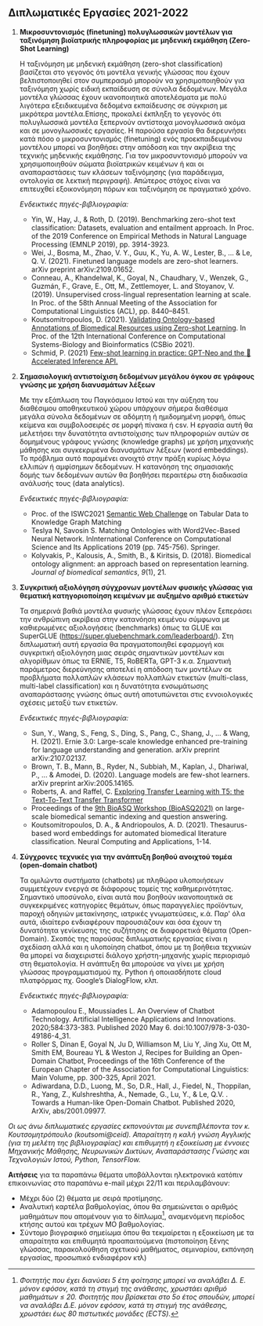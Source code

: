 ## Διπλωματικές Εργασίες 2021-2022

1. **Μικροσυντονισμός (finetuning) πολυγλωσσικών μοντέλων για ταξινόμηση βιοϊατρικής πληροφορίας με μηδενική εκμάθηση (Zero-Shot Learning)**

    Η ταξινόμηση με μηδενική εκμάθηση (zero-shot classification) βασίζεται στο γεγονός ότι μοντέλα γενικής γλώσσας που έχουν βελτιστοποιηθεί στον συμπερασμό μπορούν να χρησιμοποιηθούν για ταξινόμηση χωρίς ειδική εκπαίδευση σε σύνολα δεδομένων. Μεγάλα μοντέλα γλώσσας έχουν ικανοποιητικά αποτελέσματα με πολύ λιγότερα εξειδικευμένα δεδομένα εκπαίδευσης σε σύγκριση με μικρότερα μοντέλα.Επίσης, προκαλεί έκπληξη το γεγονός ότι πολυγλωσσικά μοντέλα ξεπερνούν αντίστοιχα μονογλωσσικά ακόμα και σε μονογλωσσικές εργασίες. Η παρούσα εργασία θα διερευνήσει κατά πόσο ο μικροσυντονισμός (finetuning) ενός προεκπαιδευμένου μοντέλου μπορεί να βοηθήσει στην απόδοση και την ακρίβεια της τεχνικής μηδενικής εκμάθησης. Για τον μικροσυντονισμό μπορούν να χρησιμοποιηθούν σώματα βιοϊατρικών κειμένων ή και οι αναπαραστάσεις των κλάσεων ταξινόμησης (για παράδειγμα, οντολογία σε λεκτική περιγραφή). Απώτερος στόχος είναι να επιτευχθεί εξοικονόμηση πόρων και ταξινόμηση σε πραγματικό χρόνο. 


    *Ενδεικτικές πηγές-βιβλιογραφία:*
    
    - Yin, W., Hay, J., & Roth, D. (2019). Benchmarking zero-shot text classification: Datasets, evaluation and entailment approach. In Proc. of the 2019 Conference on Empirical Methods in Natural Language Processing (EMNLP 2019), pp. 3914-3923.
    - Wei, J., Bosma, M., Zhao, V. Y., Guu, K., Yu, A. W., Lester, B., ... & Le, Q. V. (2021). Finetuned language models are zero-shot learners. arXiv preprint arXiv:2109.01652. 
    - Conneau, A., Khandelwal, K., Goyal, N., Chaudhary, V., Wenzek, G., Guzmán, F., Grave, E., Ott, M., Zettlemoyer, L. and Stoyanov, V. (2019). Unsupervised cross-lingual representation learning at scale. In Proc. of the 58th Annual Meeting of the Association for Computational Linguistics (ACL), pp. 8440–8451.
    - Koutsomitropoulos, D. (2021). [Validating Ontology-based Annotations of Biomedical Resources using Zero-shot Learning](/pdf/csbio2021.pdf). In Proc. of the 12th International Conference on Computational Systems-Biology and Bioinformatics (CSBio 2021). 
    - Schmid, P. (2021) [Few-shot learning in practice: GPT-Neo and the 🤗 Accelerated Inference API.](https://huggingface.co/blog/few-shot-learning-gpt-neo-and-inference-api)

    
    
2. **Σημασιολογική αντιστοίχιση δεδομένων μεγάλου όγκου σε γράφους γνώσης με χρήση διανυσμάτων λέξεων**

    Με την εξάπλωση του Παγκόσμιου Ιστού και την αύξηση του διαθέσιμου αποθηκευτικού χώρου υπάρχουν σήμερα διαθέσιμα μεγάλα σύνολα δεδομένων σε αδόμητη ή ημιδομημένη μορφή, όπως κείμενα και συμβολοσειρές σε μορφή πίνακα ή csv. Η εργασία αυτή θα μελετήσει την δυνατότητα αντιστοίχισης των πληροφοριών αυτών σε δομημένους γράφους γνώσης (knowledge graphs) με χρήση μηχανικής μάθησης και συγκεκριμένα διανυσμάτων λέξεων (word embeddings). Το πρόβλημα αυτό παραμένει ανοιχτό στην πράξη κυρίως λόγω ελλιπών ή αμφίσημων δεδομένων. Η κατανόηση της σημασιακής δομής των δεδομένων αυτών θα βοηθήσει περαιτέρω στη διαδικασία ανάλυσής τους (data analytics).
   
    *Ενδεικτικές πηγές-βιβλιογραφία:*
   
    - Proc. of the ISWC2021 [Semantic Web Challenge](http://www.cs.ox.ac.uk/isg/challenges/sem-tab/) on Tabular Data to Knowledge Graph Matching
    - Teslya N, Savosin S. Matching Ontologies with Word2Vec-Based Neural Network. InInternational Conference on Computational Science and Its Applications 2019  (pp. 745-756). Springer.
    - Kolyvakis, P., Kalousis, A., Smith, B., & Kiritsis, D. (2018). Biomedical ontology alignment: an approach based on representation learning. *Journal of biomedical semantics*, *9*(1), 21.
    
    
3. **Συγκριτική αξιολόγηση σύγχρονων μοντέλων φυσικής γλώσσας για θεματική κατηγοριοποίηση κειμένων με αυξημένο αριθμό ετικετών**

    Τα σημερινά βαθιά μοντέλα φυσικής γλώσσας έχουν πλέον ξεπεράσει την ανθρώπινη ακρίβεια στην κατανόηση κειμένου σύμφωνα με καθιερωμένες αξιολογήσεις (benchmarks) όπως τα GLUE και SuperGLUE (https://super.gluebenchmark.com/leaderboard/). Στη διπλωματική αυτή εργασία θα πραγματοποιηθεί εφαρμογή και συγκριτική αξιολόγηση μιας σειράς σημαντικών μοντέλων και αλγορίθμων όπως τα ERNIE, T5, RoBERTa, GPT-3 κ.α. Σημαντική παράμετρος διερεύνησης αποτελεί η απόδοση των μοντέλων σε προβλήματα πολλαπλών κλάσεων πολλαπλών ετικετών (multi-class, multi-label classification) και η δυνατότητα ενσωμάτωσης αναπαράστασης γνώσης όπως αυτή αποτυπώνεται στις εννοιολογικές σχέσεις μεταξύ των ετικετών. 

    *Ενδεικτικές πηγές-βιβλιογραφία:*
   
    - Sun, Y., Wang, S., Feng, S., Ding, S., Pang, C., Shang, J., ... & Wang, H. (2021). Ernie 3.0: Large-scale knowledge enhanced pre-training for language understanding and generation. arXiv preprint arXiv:2107.02137.
    - Brown, T. B., Mann, B., Ryder, N., Subbiah, M., Kaplan, J., Dhariwal, P., ... & Amodei, D. (2020). Language models are few-shot learners. arXiv preprint arXiv:2005.14165.
    - Roberts, A. and Raffel, C. [Exploring Transfer Learning with T5: the Text-To-Text Transfer Transformer](https://ai.googleblog.com/2020/02/exploring-transfer-learning-with-t5.html)
    - Proceedings of the [9th BioASQ Workshop (BioASQ2021)](http://www.bioasq.org/workshop2021) on large-scale biomedical semantic indexing and question answering.
    - Koutsomitropoulos, D. A., & Andriopoulos, A. D. (2021). Thesaurus-based word embeddings for automated biomedical literature classification. Neural Computing and Applications, 1-14.

    
    
4. **Σύγχρονες τεχνικές για την ανάπτυξη βοηθού ανοιχτού τομέα (open-domain chatbot)**

    Τα ομιλώντα συστήματα (chatbots) με πληθώρα υλοποιήσεων συμμετέχουν ενεργά σε διάφορους τομείς της καθημερινότητας. Σημαντικό υποσύνολο, είναι αυτά που βοηθούν ικανοποιητικά σε συγκεκριμένες κατηγορίες θεμάτων, όπως παραγγελίες προϊόντων, παροχή οδηγιών μετακίνησης, ιατρικές γνωματεύσεις, κ.ά. Παρ' όλα αυτά, ιδιαίτερο ενδιαφέρουν παρουσιάζουν και όσα έχουν τη δυνατότητα γενίκευσης της συζήτησης σε διαφορετικά θέματα (Open-Domain). Σκοπός της παρούσας διπλωματικής εργασίας είναι η σχεδίαση αλλά και η υλοποίηση chatbot, όπου με τη βοήθεια τεχνικών θα μπορεί να διαχειριστεί διάλογο χρήστη-μηχανής χωρίς περιορισμό στη θεματολογία. Η ανάπτυξη θα μπορούσε να γίνει με χρήση γλώσσας προγραμματισμού πχ. Python ή οποιασδήποτε cloud πλατφόρμας πχ. Google’s DialogFlow, κλπ.
    
    *Ενδεικτικές πηγές-βιβλιογραφία:*
    
    - Adamopoulou E., Moussiades L. An Overview of Chatbot Technology. Artificial Intelligence Applications and Innovations. 2020;584:373-383. Published 2020 May 6. doi:10.1007/978-3-030-49186-4_31. 
   - Roller S, Dinan E, Goyal N, Ju D, Williamson M, Liu Y, Jing Xu, Ott M, Smith EM, Boureau YL & Weston J, Recipes for Building an Open-Domain Chatbot, Proceedings of the 16th Conference of the European Chapter of the Association for Computational Linguistics: Main Volume, pp. 300-325, April 2021.
   - Adiwardana, D.D., Luong, M., So, D.R., Hall, J., Fiedel, N., Thoppilan, R., Yang, Z., Kulshreshtha, A., Nemade, G., Lu, Y., & Le, Q.V. . Towards a Human-like Open-Domain Chatbot. Published 2020, ArXiv, abs/2001.09977.


    
    
*Οι ως άνω διπλωματικές εργασίες εκπονούνται με συνεπιβλέποντα τον κ. Κουτσομητρόπουλο (koutsomi@ceid). 
Απαραίτητη η καλή γνώση Αγγλικής (για τη μελέτη της βιβλιογραφίας) και επιθυμητή η εξοικείωση με έννοιες Μηχανικής Μάθησης, Νευρωνικών Δικτύων, Αναπαράστασης Γνώσης και Τεχνολογιών Ιστού, Python, TensorFlow.*

**Αιτήσεις**  για τα παραπάνω θέματα υποβάλλονται ηλεκτρονικά κατόπιν επικοινωνίας στο παραπάνω e-mail μέχρι 22/11 και περιλαμβάνουν:

- Μέχρι δύο (2) θέματα με σειρά προτίμησης.
- Αναλυτική καρτέλα βαθμολογίας, όπου θα σημειώνεται ο αριθμός μαθημάτων που απομένουν για το δίπλωμα[^1], αναμενόμενη περίοδος κτήσης αυτού και τρέχων ΜΟ βαθμολογίας.
- Σύντομο βιογραφικό σημείωμα όπου θα τεκμαίρεται η εξοικείωση με τα απαραίτητα και επιθυμητά προαπαιτούμενα (πιστοποίηση ξένης γλώσσας, παρακολούθηση σχετικού μαθήματος, σεμιναρίου, εκπόνηση εργασίας, προσωπικό ενδιαφέρον κτλ)

[^1]: *Φοιτητής που έχει διανύσει 5 έτη φοίτησης μπορεί να αναλάβει Δ. Ε. μόνον εφόσον, κατά τη στιγμή της ανάθεσης, χρωστάει αριθμό μαθημάτων ≤ 20. Φοιτητής που βρίσκεται στο 5ο έτος σπουδών, μπορεί να αναλάβει Δ.Ε. μόνον εφόσον, κατά τη στιγμή της ανάθεσης, χρωστάει έως 80 πιστωτικές μονάδες (ECTS).*
